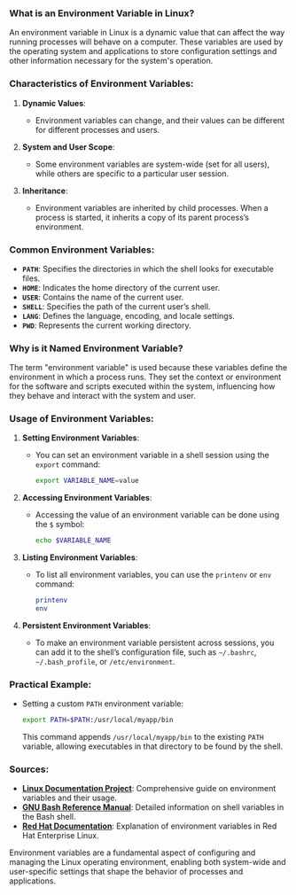 ### What is an Environment Variable in Linux?

An environment variable in Linux is a dynamic value that can affect the way running processes will behave on a computer. These variables are used by the operating system and applications to store configuration settings and other information necessary for the system's operation.

### Characteristics of Environment Variables:

1. **Dynamic Values**:
   - Environment variables can change, and their values can be different for different processes and users.

2. **System and User Scope**:
   - Some environment variables are system-wide (set for all users), while others are specific to a particular user session.

3. **Inheritance**:
   - Environment variables are inherited by child processes. When a process is started, it inherits a copy of its parent process’s environment.

### Common Environment Variables:

- **`PATH`**: Specifies the directories in which the shell looks for executable files.
- **`HOME`**: Indicates the home directory of the current user.
- **`USER`**: Contains the name of the current user.
- **`SHELL`**: Specifies the path of the current user’s shell.
- **`LANG`**: Defines the language, encoding, and locale settings.
- **`PWD`**: Represents the current working directory.

### Why is it Named Environment Variable?

The term "environment variable" is used because these variables define the environment in which a process runs. They set the context or environment for the software and scripts executed within the system, influencing how they behave and interact with the system and user.

### Usage of Environment Variables:

1. **Setting Environment Variables**:
   - You can set an environment variable in a shell session using the `export` command:
     ```bash
     export VARIABLE_NAME=value
     ```

2. **Accessing Environment Variables**:
   - Accessing the value of an environment variable can be done using the `$` symbol:
     ```bash
     echo $VARIABLE_NAME
     ```

3. **Listing Environment Variables**:
   - To list all environment variables, you can use the `printenv` or `env` command:
     ```bash
     printenv
     env
     ```

4. **Persistent Environment Variables**:
   - To make an environment variable persistent across sessions, you can add it to the shell’s configuration file, such as `~/.bashrc`, `~/.bash_profile`, or `/etc/environment`.

### Practical Example:

- Setting a custom `PATH` environment variable:
  ```bash
  export PATH=$PATH:/usr/local/myapp/bin
  ```
  This command appends `/usr/local/myapp/bin` to the existing `PATH` variable, allowing executables in that directory to be found by the shell.

### Sources:

- **[Linux Documentation Project](https://www.tldp.org/LDP/abs/html/localvar.html)**: Comprehensive guide on environment variables and their usage.
- **[GNU Bash Reference Manual](https://www.gnu.org/software/bash/manual/bash.html#Shell-Variables)**: Detailed information on shell variables in the Bash shell.
- **[Red Hat Documentation](https://access.redhat.com/documentation/en-us/red_hat_enterprise_linux/7/html/system_administrators_guide/s1-using_environment_variables)**: Explanation of environment variables in Red Hat Enterprise Linux.

Environment variables are a fundamental aspect of configuring and managing the Linux operating environment, enabling both system-wide and user-specific settings that shape the behavior of processes and applications.
